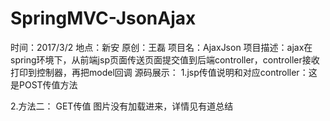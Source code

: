 # SpringMVC-JsonAjax
时间：2017/3/2        地点：新安        原创：王磊             项目名：AjaxJson
项目描述：ajax在spring环境下，从前端jsp页面传送页面提交值到后端controller，controller接收打印到控制器，再把model回调
源码展示：
1.jsp传值说明和对应controller：这是POST传值方法




2.方法二： GET传值
图片没有加载进来，详情见有道总结
